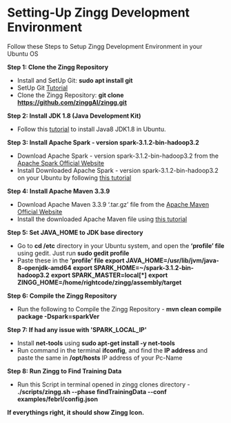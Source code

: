 # Setting-Up Zingg Development Environment
Follow these Steps to Setup Zingg Development Environment in your Ubuntu OS 

**Step 1: Clone the Zingg Repository**
* Install and SetUp Git: **sudo apt install git**
* SetUp Git [Tutorial](https://www.digitalocean.com/community/tutorials/how-to-install-git-on-ubuntu-20-04)
* Clone the Zingg Repository: **git clone https://github.com/zinggAI/zingg.git**

**Step 2: Install JDK 1.8 (Java Development Kit)**
* Follow this [tutorial](https://linuxize.com/post/install-java-on-ubuntu-20-04/) to install Java8 JDK1.8 in Ubuntu.
 
**Step 3: Install Apache Spark - version spark-3.1.2-bin-hadoop3.2**
* Download Apache Spark - version spark-3.1.2-bin-hadoop3.2 from the [Apache Spark Official Website](https://spark.apache.org/downloads.html)
* Install Downloaded Apache Spark - version spark-3.1.2-bin-hadoop3.2 on your Ubuntu by following [this tutorial](https://computingforgeeks.com/how-to-install-apache-spark-on-ubuntu-debian/)

**Step 4: Install Apache Maven 3.3.9**
* Download Apache Maven 3.3.9 ‘.tar.gz’ file from the [Apache Maven Official Website](https://maven.apache.org/download.cgi)
* Install the downloaded Apache Maven file using [this tutorial](https://www.linuxhelp.com/how-to-install-apache-maven-3-3-9-on-linux-mint-18-3)

**Step 5: Set JAVA_HOME to JDK base directory**
* Go to **cd /etc** directory in your Ubuntu system, and open the **‘profile’ file** using gedit. Just run **sudo gedit profile**
* Paste these in the **‘profile’ file** 
**export JAVA_HOME=/usr/lib/jvm/java-8-openjdk-amd64**
**export SPARK_HOME=~/spark-3.1.2-bin-hadoop3.2**
**export SPARK_MASTER=local[\*]**
**export ZINGG_HOME=/home/rightcode/zingg/assembly/target**

**Step 6: Compile the Zingg Repository**
* Run the following to Compile the Zingg Repository - **mvn clean compile package -Dspark=sparkVer**

**Step 7: If had any issue with 'SPARK_LOCAL_IP'**
* Install **net-tools** using **sudo apt-get install -y net-tools**
* Run command in the terminal **ifconfig**, and find the **IP address** and paste the same in **/opt/hosts** IP address of your Pc-Name

**Step 8: Run Zingg to Find Training Data**
* Run this Script in terminal opened in zingg clones directory - **./scripts/zingg.sh --phase findTrainingData --conf examples/febrl/config.json**

**If everythings right, it should show Zingg Icon.**
